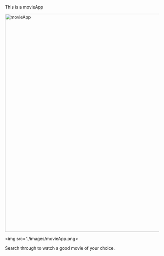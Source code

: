 This is a movieApp

<img width="715" alt="movieApp" src="https://user-images.githubusercontent.com/97273058/166189717-cffc1873-3992-40ea-a376-87291452b76d.png">

<img src="./images/movieApp.png>

Search through to watch a good movie of your choice. 
